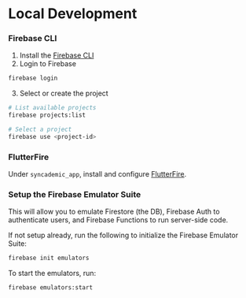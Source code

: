 # Local Development

### Firebase CLI
1. Install the [Firebase CLI](https://firebase.google.com/docs/cli)
2. Login to Firebase
```bash
firebase login
```
3. Select or create the project
```bash
# List available projects
firebase projects:list

# Select a project
firebase use <project-id>
```

### FlutterFire
Under `syncademic_app`, install and configure [FlutterFire](https://firebase.google.com/docs/flutter/setup?platform=web).

### Setup the Firebase Emulator Suite
This will allow you to emulate Firestore (the DB), Firebase Auth to authenticate users, and Firebase Functions to run server-side code.

If not setup already, run the following to initialize the Firebase Emulator Suite:
```bash
firebase init emulators
```

To start the emulators, run:
```bash
firebase emulators:start
```

